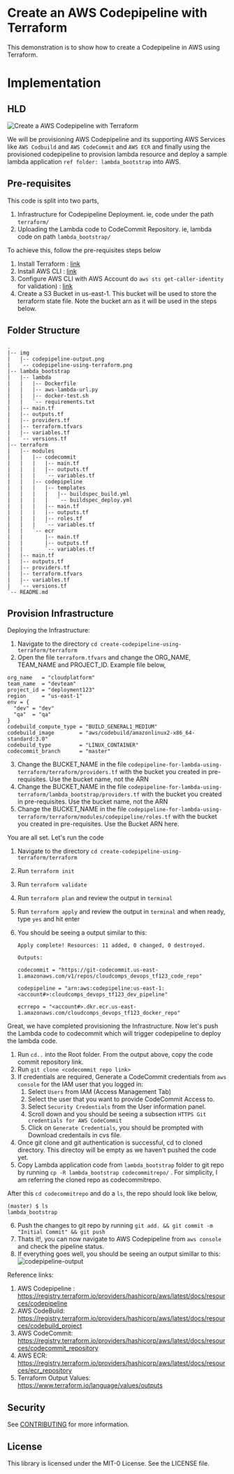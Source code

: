 # Create an AWS Codepipeline with Terraform

This demonstration is to show how to create a Codepipeline in AWS using Terraform.

# Implementation

## HLD

![Create a AWS Codepipeline with Terraform](./img/codepipeline-using-terraform.png "Create a AWS Codepipeline with Terraform")

We will be provisioning AWS Codepipeline and its supporting AWS Services like `AWS Codbuild` and `AWS CodeCommit` and `AWS ECR` and finally using the provisioned codepipeline to provision lambda resource and deploy a sample lambda application `ref folder: lambda_bootstrap` into AWS.

## Pre-requisites

This code is split into two parts,

1. Infrastructure for Codepipeline Deployment. ie, code under the path ```terraform/```
2. Uploading the Lambda code to CodeCommit Repository. ie, lambda code on path ```lambda_bootstrap/```

To achieve this, follow the pre-requisites steps below

1. Install Terraform : [link](https://learn.hashicorp.com/tutorials/terraform/install-cli)
2. Install AWS CLI : [link](https://docs.aws.amazon.com/cli/latest/userguide/getting-started-install.html)
3. Configure AWS CLI with AWS Account do `aws sts get-caller-identity` for validation) : [link](https://docs.aws.amazon.com/cli/latest/userguide/cli-chap-configure.html)
4. Create a S3 Bucket in us-east-1. This bucket will be used to store the terraform state file. Note the bucket arn as it will be used in the steps below.

## Folder Structure

```
.
|-- img
|   |-- codepipeline-output.png
|   `-- codepipeline-using-terraform.png
|-- lambda_bootstrap
|   |-- lambda
|   |   |-- Dockerfile
|   |   |-- aws-lambda-url.py
|   |   |-- docker-test.sh
|   |   `-- requirements.txt
|   |-- main.tf
|   |-- outputs.tf
|   |-- providers.tf
|   |-- terraform.tfvars
|   |-- variables.tf
|   `-- versions.tf
|-- terraform
|   |-- modules
|   |   |-- codecommit
|   |   |   |-- main.tf
|   |   |   |-- outputs.tf
|   |   |   `-- variables.tf
|   |   |-- codepipeline
|   |   |   |-- templates
|   |   |   |   |-- buildspec_build.yml
|   |   |   |   `-- buildspec_deploy.yml
|   |   |   |-- main.tf
|   |   |   |-- outputs.tf
|   |   |   |-- roles.tf
|   |   |   `-- variables.tf
|   |   `-- ecr
|   |       |-- main.tf
|   |       |-- outputs.tf
|   |       `-- variables.tf
|   |-- main.tf
|   |-- outputs.tf
|   |-- providers.tf
|   |-- terraform.tfvars
|   |-- variables.tf
|   `-- versions.tf
`-- README.md
```

## Provision Infrastructure

Deploying the Infrastructure:

1. Navigate to the directory `cd create-codepipeline-using-terraform/terraform` 
2. Open the file `terraform.tfvars` and change the ORG_NAME, TEAM_NAME and PROJECT_ID. Example file below,
```
org_name   = "cloudplatform"
team_name  = "devteam"
project_id = "deployment123"
region     = "us-east-1"
env = {
  "dev" = "dev"
  "qa"  = "qa"
}
codebuild_compute_type = "BUILD_GENERAL1_MEDIUM"
codebuild_image        = "aws/codebuild/amazonlinux2-x86_64-standard:3.0"
codebuild_type         = "LINUX_CONTAINER"
codecommit_branch      = "master"

```
3. Change the BUCKET_NAME in the file `codepipeline-for-lambda-using-terraform/terraform/providers.tf` with the bucket you created in pre-requisites. Use the bucket name, not the ARN
4. Change the BUCKET_NAME in the file `codepipeline-for-lambda-using-terraform/lambda_bootstrap/providers.tf` with the bucket you created in pre-requisites. Use the bucket name, not the ARN
5. Change the BUCKET_NAME in the file `codepipeline-for-lambda-using-terraform/terraform/modules/codepipeline/roles.tf` with the bucket you created in pre-requisites. Use the Bucket ARN here.

You are all set. Let's run the code

1. Navigate to the directory `cd create-codepipeline-using-terraform/terraform` 
2. Run `terraform init`
3. Run `terraform validate`
4. Run `terraform plan`  and review the output in `terminal`
5. Run `terraform apply` and review the output in `terminal` and when ready, type `yes` and hit enter
6. You should be seeing a output similar to this:

   ```
   Apply complete! Resources: 11 added, 0 changed, 0 destroyed.

   Outputs:

   codecommit = "https://git-codecommit.us-east-1.amazonaws.com/v1/repos/cloudcomps_devops_tf123_code_repo"

   codepipeline = "arn:aws:codepipeline:us-east-1:<account#>:cloudcomps_devops_tf123_dev_pipeline"

   ecrrepo = "<account#>.dkr.ecr.us-east-1.amazonaws.com/cloudcomps_devops_tf123_docker_repo"
   ```

Great, we have completed provisioning the Infrastructure. Now let's push the Lambda code to codecommit which will trigger codepipeline to deploy the lambda code. 

1. Run `cd..` into the Root folder. From the output above, copy the code commit repository link. 
2. Run `git clone <codecommit repo link>`
3. If credentials are required, Generate a CodeCommit credentials from `aws console` for the IAM user that you logged in:
   1. Select `Users` from IAM (Access Management Tab)
   2. Select the user that you want to provide CodeCommit Access to.
   3. Select `Security Credentials` from the User information panel.
   4. Scroll down and you should be seeing a subsection `HTTPS Git credentials for AWS CodeCommit`
   5. Click on `Generate Credentials`, you should be prompted with Download credentails in cvs file.
4. Once git clone and git authentication is successful, cd to cloned directory. This directoy will be empty as we haven't pushed the code yet.
5. Copy Lambda application code from `lambda_bootstrap` folder to git repo by running `cp -R lambda_bootstrap codecommitrepo/` . For simplicity, I am referring the cloned repo as codecommitrepo. 

After this ```cd codecommitrepo``` and do a ```ls```, the repo should look like below,

```
(master) $ ls
lambda_bootstrap
```
6. Push the changes to git repo by running `git add. && git commit -m "Initial Commit" && git push`
7. Thats it!, you can now navigate to AWS Codepipeline from `aws console` and check the pipeline status.
8. If everything goes well, you should be seeing an output simillar to this:   ![codepipeline-output](./img/codepipeline-output.png "codepipeline-output")

Reference links:

1. AWS Codepipeline : <https://registry.terraform.io/providers/hashicorp/aws/latest/docs/resources/codepipeline>
2. AWS CodeBuild: <https://registry.terraform.io/providers/hashicorp/aws/latest/docs/resources/codebuild_project>
3. AWS CodeCommit: <https://registry.terraform.io/providers/hashicorp/aws/latest/docs/resources/codecommit_repository>
4. AWS ECR: <https://registry.terraform.io/providers/hashicorp/aws/latest/docs/resources/ecr_repository>
5. Terraform Output Values: <https://www.terraform.io/language/values/outputs>

## Security

See [CONTRIBUTING](CONTRIBUTING.md#security-issue-notifications) for more information.

## License

This library is licensed under the MIT-0 License. See the LICENSE file.
